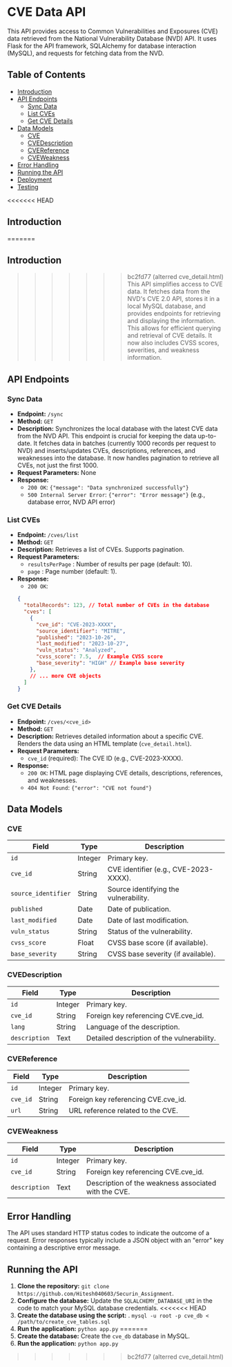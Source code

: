 # CVE Data API

This API provides access to Common Vulnerabilities and Exposures (CVE) data retrieved from the National Vulnerability Database (NVD) API. It uses Flask for the API framework, SQLAlchemy for database interaction (MySQL), and requests for fetching data from the NVD.

## Table of Contents

* [Introduction](#introduction)
* [API Endpoints](#api-endpoints)
    * [Sync Data](#sync-data)
    * [List CVEs](#list-cves)
    * [Get CVE Details](#get-cve-details)
* [Data Models](#data-models)
    * [CVE](#cve)
    * [CVEDescription](#cvedescription)
    * [CVEReference](#cvereference)
    * [CVEWeakness](#cveweakness)
* [Error Handling](#error-handling)
* [Running the API](#running-the-api)
* [Deployment](#deployment-optional)
* [Testing](#testing-optional)

<<<<<<< HEAD

## Introduction <a name="introduction"></a>

=======
## Introduction <a name="introduction"></a>

>>>>>>> bc2fd77 (alterred cve_detail.html)
This API simplifies access to CVE data. It fetches data from the NVD's CVE 2.0 API, stores it in a local MySQL database, and provides endpoints for retrieving and displaying the information. This allows for efficient querying and retrieval of CVE details.  It now also includes CVSS scores, severities, and weakness information.

## API Endpoints <a name="api-endpoints"></a>

### Sync Data <a name="sync-data"></a>

* **Endpoint:** `/sync`
* **Method:** `GET`
* **Description:** Synchronizes the local database with the latest CVE data from the NVD API. This endpoint is crucial for keeping the data up-to-date. It fetches data in batches (currently 1000 records per request to NVD) and inserts/updates CVEs, descriptions, references, and weaknesses into the database. It now handles pagination to retrieve all CVEs, not just the first 1000.
* **Request Parameters:** None
* **Response:**
    * `200 OK`:  `{"message": "Data synchronized successfully"}`
    * `500 Internal Server Error`: `{"error": "Error message"}` (e.g., database error, NVD API error)

### List CVEs <a name="list-cves"></a>

* **Endpoint:** `/cves/list`
* **Method:** `GET`
* **Description:** Retrieves a list of CVEs. Supports pagination.
* **Request Parameters:**
    * `resultsPerPage` : Number of results per page (default: 10).
    * `page` : Page number (default: 1).
* **Response:**
    * `200 OK`:
    ```json
    {
      "totalRecords": 123, // Total number of CVEs in the database
      "cves": [
        {
          "cve_id": "CVE-2023-XXXX",
          "source_identifier": "MITRE",
          "published": "2023-10-26",
          "last_modified": "2023-10-27",
          "vuln_status": "Analyzed",
          "cvss_score": 7.5,  // Example CVSS score
          "base_severity": "HIGH" // Example base severity
        },
        // ... more CVE objects
      ]
    }
    ```

### Get CVE Details <a name="get-cve-details"></a>

* **Endpoint:** `/cves/<cve_id>`
* **Method:** `GET`
* **Description:** Retrieves detailed information about a specific CVE. Renders the data using an HTML template (`cve_detail.html`).
* **Request Parameters:**
    * `cve_id` (required): The CVE ID (e.g., CVE-2023-XXXX).
* **Response:**
    * `200 OK`: HTML page displaying CVE details, descriptions, references, and weaknesses.
    * `404 Not Found`: `{"error": "CVE not found"}`

## Data Models <a name="data-models"></a>

### CVE <a name="cve"></a>

| Field             | Type    | Description                                                              |
|-------------------|---------|--------------------------------------------------------------------------|
| `id`              | Integer | Primary key.                                                             |
| `cve_id`          | String  | CVE identifier (e.g., CVE-2023-XXXX).                                  |
| `source_identifier` | String  | Source identifying the vulnerability.                                     |
| `published`         | Date    | Date of publication.                                                      |
| `last_modified`     | Date    | Date of last modification.                                                |
| `vuln_status`       | String  | Status of the vulnerability.                                            |
| `cvss_score`        | Float   | CVSS base score (if available).                                          |
| `base_severity`    | String  | CVSS base severity (if available).                                       |

### CVEDescription <a name="cvedescription"></a>

| Field       | Type    | Description                                         |
|-------------|---------|-----------------------------------------------------|
| `id`          | Integer | Primary key.                                        |
| `cve_id`      | String  | Foreign key referencing CVE.cve_id.                 |
| `lang`        | String  | Language of the description.                         |
| `description` | Text    | Detailed description of the vulnerability.         |

### CVEReference <a name="cvereference"></a>

| Field   | Type    | Description                                   |
|---------|---------|-----------------------------------------------|
| `id`      | Integer | Primary key.                                  |
| `cve_id`  | String  | Foreign key referencing CVE.cve_id.           |
| `url`     | String  | URL reference related to the CVE.             |

### CVEWeakness <a name="cveweakness"></a>

| Field       | Type    | Description                                         |
|-------------|---------|-----------------------------------------------------|
| `id`          | Integer | Primary key.                                        |
| `cve_id`      | String  | Foreign key referencing CVE.cve_id.                 |
| `description` | Text    | Description of the weakness associated with the CVE. |


## Error Handling <a name="error-handling"></a>

The API uses standard HTTP status codes to indicate the outcome of a request. Error responses typically include a JSON object with an "error" key containing a descriptive error message.

## Running the API <a name="running-the-api"></a>

1.  **Clone the repository:** `git clone https://github.com/Hitesh040603/Securin_Assignment`.
2.  **Configure the database:** Update the `SQLALCHEMY_DATABASE_URI` in the code to match your MySQL database credentials.
<<<<<<< HEAD
3.  **Create the database using the script:** .
   `mysql -u root -p cve_db < /path/to/create_cve_tables.sql`
5.  **Run the application:** `python app.py`
=======
3.  **Create the database:** Create the `cve_db` database in MySQL.
4.  **Run the application:** `python app.py`
>>>>>>> bc2fd77 (alterred cve_detail.html)

